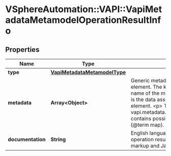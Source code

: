 # VSphereAutomation::VAPI::VapiMetadataMetamodelOperationResultInfo

## Properties
Name | Type | Description | Notes
------------ | ------------- | ------------- | -------------
**type** | [**VapiMetadataMetamodelType**](VapiMetadataMetamodelType.md) |  | 
**metadata** | **Array&lt;Object&gt;** | Generic metadata elements for the service element. The key in the {@term map} is the name of the metadata element and the value is the data associated with that metadata element. &lt;p&gt; The {@link vapi.metadata.metamodel.MetadataIdentifier} contains possible string values for keys in the {@term map}. | 
**documentation** | **String** | English language documentation for the operation result element. It can contain HTML markup and Javadoc tags. | 


